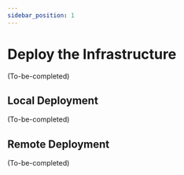 ```yaml
---
sidebar_position: 1
---
```


# Deploy the Infrastructure

(To-be-completed)

## Local Deployment

(To-be-completed)

## Remote Deployment

(To-be-completed)

